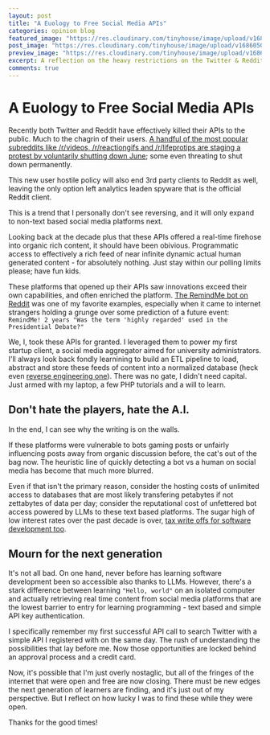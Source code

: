 ```yaml
---
layout: post
title: "A Euology to Free Social Media APIs"
categories: opinion blog
featured_image: "https://res.cloudinary.com/tinyhouse/image/upload/v1686050696/Blog/Photos/DALL_E_2023-06-06_07.22.54_-_twitter_and_reddit_logos_painted_on_a_canvas_at_a_funeral.png"
post_image: "https://res.cloudinary.com/tinyhouse/image/upload/v1686050696/Blog/Photos/DALL_E_2023-06-06_07.22.54_-_twitter_and_reddit_logos_painted_on_a_canvas_at_a_funeral.png"
preview_image: "https://res.cloudinary.com/tinyhouse/image/upload/v1686050696/Blog/Photos/DALL_E_2023-06-06_07.22.54_-_twitter_and_reddit_logos_painted_on_a_canvas_at_a_funeral.png"
excerpt: A reflection on the heavy restrictions on the Twitter & Reddit APIs that helped build my early career over 10 years ago.
comments: true
---
```


# A Euology to Free Social Media APIs

Recently both Twitter and Reddit have effectively killed their APIs to the public. Much to the chagrin of their users. [A handful of the most popular subreddits like /r/videos, /r/reactiongifs and /r/lifeprotips are staging a protest by voluntarily shutting down June](https://www.theverge.com/2023/6/5/23749188/reddit-subreddit-private-protest-api-changes-apollo-charges); some even threating to shut down permanently.

This new user hostile policy will also end 3rd party clients to Reddit as well, leaving the only option left analytics leaden spyware that is the official Reddit client.

This is a trend that I personally don't see reversing, and it will only expand to non-text based social media platforms next.

Looking back at the decade plus that these APIs offered a real-time firehose into organic rich content, it should have been obivious. Programmatic access to effectively a rich feed of near infinite dynamic actual human generated content - for absolutely nothing. Just stay within our polling limits please; have fun kids.

These platforms that opened up their APIs saw innovations exceed their own capabilities, and often enriched the platform. [The RemindMe bot on Reddit](https://www.reddit.com/r/RemindMeBot/comments/24duzp/remindmebot_info/) was one of my favorite examples, especially when it came to internet strangers holding a grunge over some prediction of a future event: `RemindMe! 2 years "Was the term 'highly regarded' used in the Presidential Debate?"`

We, I, took these APIs for granted. I leveraged them to power my first startup client, a social media aggregator aimed for university administrators. I'll always look back fondly learnining to build an ETL pipeline to load, abstract and store these feeds of content into a normalized database (heck even [reverse engineering one](https://prezi.com/p/bs1ogovpxxsg/copy-of-yakattack/)). There was no gate, I didn't need capital. Just armed with my laptop, a few PHP tutorials and a will to learn.

## Don't hate the players, hate the A.I.

In the end, I can see why the writing is on the walls. 

If these platforms were vulnerable to bots gaming posts or unfairly influencing posts away from organic discussion before, the cat's out of the bag now. The heuristic line of quickly detecting a bot vs a human on social media has become that much more blurred.

Even if that isn't the primary reason, consider the hosting costs of unlimited access to databases that are most likely transfering petabytes if not zettabytes of data per day; consider the reputational cost of unfettered bot access powered by LLMs to these text based platforms. The sugar high of low interest rates over the past decade is over, [tax write offs for software development too](https://www.cnbc.com/2023/04/18/software-firms-face-huge-tax-bills-that-threaten-tech-startup-survival.html). 

## Mourn for the next generation

It's not all bad. On one hand, never before has learning software development been so accessible also thanks to LLMs. However, there's a stark difference between learning `"Hello, world"` on an isolated computer and actually retrieving real time content from social media platforms that are the lowest barrier to entry for learning programming - text based and simple API key authentication.

I specifically remember my first successful API call to search Twitter with a simple API I registered with on the same day. The rush of understanding the possibilities that lay before me. Now those opportunities are locked behind an approval process and a credit card.

Now, it's possible that I'm just overly nostaglic, but all of the fringes of the internet that were open and free are now closing. There must be new edges the next generation of learners are finding, and it's just out of my perspective. But I reflect on how lucky I was to find these while they were open.

Thanks for the good times!